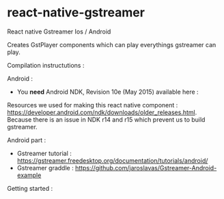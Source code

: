 # react-native-gstreamer

React native Gstreamer Ios / Android

Creates GstPlayer components which can play everythings gstreamer can play.

Compilation instructutions :

Android :
- You __need__  Android NDK, Revision 10e (May 2015) available here :

Resources we used for making this react native component : https://developer.android.com/ndk/downloads/older_releases.html. Because there is an issue in NDK r14 and r15 which prevent us to build gstreamer.


Android part :
- Gstreamer tutorial : https://gstreamer.freedesktop.org/documentation/tutorials/android/
- Gstreamer graddle : https://github.com/jaroslavas/Gstreamer-Android-example


Getting started :
